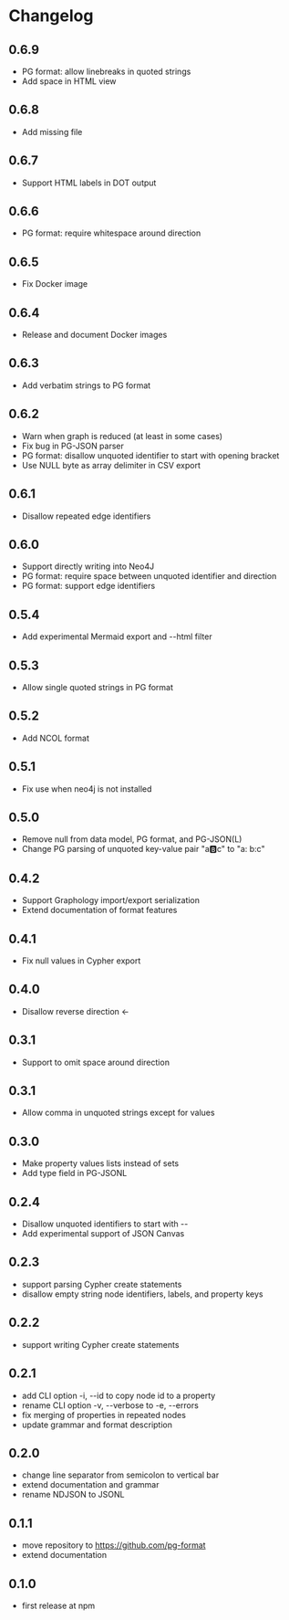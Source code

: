 # Changelog

## 0.6.9

- PG format: allow linebreaks in quoted strings
- Add space in HTML view

## 0.6.8

- Add missing file

## 0.6.7

- Support HTML labels in DOT output

## 0.6.6

- PG format: require whitespace around direction

## 0.6.5

- Fix Docker image

## 0.6.4

- Release and document Docker images

## 0.6.3

- Add verbatim strings to PG format

## 0.6.2

- Warn when graph is reduced (at least in some cases)
- Fix bug in PG-JSON parser
- PG format: disallow unquoted identifier to start with opening bracket
- Use NULL byte as array delimiter in CSV export

## 0.6.1

- Disallow repeated edge identifiers

## 0.6.0

- Support directly writing into Neo4J 
- PG format: require space between unquoted identifier and direction
- PG format: support edge identifiers

## 0.5.4

- Add experimental Mermaid export and --html filter

## 0.5.3

- Allow single quoted strings in PG format

## 0.5.2

- Add NCOL format

## 0.5.1

- Fix use when neo4j is not installed

## 0.5.0

- Remove null from data model, PG format, and PG-JSON(L)
- Change PG parsing of unquoted key-value pair "a:b:c" to "a: b:c"

## 0.4.2

- Support Graphology import/export serialization
- Extend documentation of format features

## 0.4.1

- Fix null values in Cypher export

## 0.4.0

- Disallow reverse direction <-

## 0.3.1

- Support to omit space around direction

## 0.3.1

- Allow comma in unquoted strings except for values

## 0.3.0

- Make property values lists instead of sets
- Add type field in PG-JSONL

## 0.2.4

- Disallow unquoted identifiers to start with --
- Add experimental support of JSON Canvas

## 0.2.3

- support parsing Cypher create statements
- disallow empty string node identifiers, labels, and property keys

## 0.2.2

- support writing Cypher create statements

## 0.2.1

- add CLI option -i, --id to copy node id to a property
- rename CLI option -v, --verbose to -e, --errors
- fix merging of properties in repeated nodes
- update grammar and format description

## 0.2.0

- change line separator from semicolon to vertical bar
- extend documentation and grammar
- rename NDJSON to JSONL

## 0.1.1

- move repository to <https://github.com/pg-format>
- extend documentation

## 0.1.0

- first release at npm

